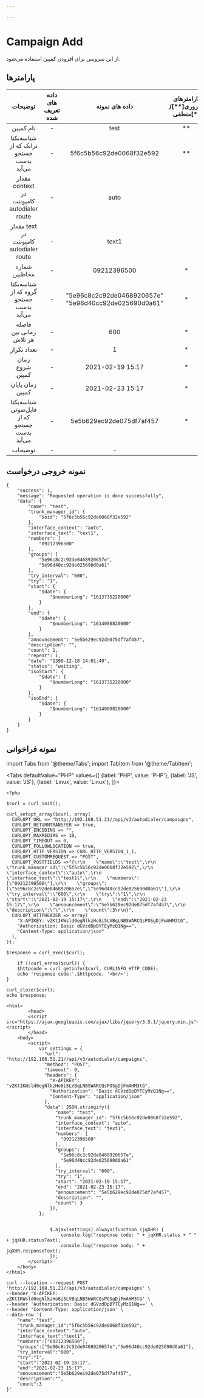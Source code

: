 ```yaml
---

---
```

# Campaign Add

از این سرویس برای افزودن کمپین استفاده می‌شود.

## پارامتر‌ها
|                   توضیحات                  | داده های تعریف شده |                     داده های نمونه                    | پارامترهای ضروری[**]/منطقی[*] |     پارامترها     |
|:------------------------------------------:|:------------------:|:-----------------------------------------------------:|:-----------------------------:|:-----------------:|
|                  نام کمپین                 |          -         |                          test                         |               **              |        name       |
|   شناسه‌یکتا ترانک که از جستجو بدست می‌آید   |          -         |                5f6c5b56c92de0068f32e592               |               **              |  trunk_manager_id |
| مقدار context در کامپوننت autodialer route |          -         |                          auto                         |                               | interface_context |
|   مقدار text در کامپوننت autodialer route  |          -         |                         text1                         |                               |   interface_text  |
|                شماره مخاطبین               |          -         |                      09212396500                      |               *               |      numbers      |
|    شناسه‌یکتا گروه که از جستجو بدست می‌آید   |          -         | "5e96c8c2c92de0468920657e" "5e96d40cc92de025690d0a61" |               *               |       groups      |
|           فاصله زمانی بین هر تلاش          |          -         |                          600                          |               *               |    try_interval   |
|                 تعداد تکرار                |          -         |                           1                           |               *               |        try        |
|               زمان شروع کمپین              |          -         |                    2021-02-19 15:17                   |               *               |       start       |
|              زمان پایان کمپین              |          -         |                    2021-02-23 15:17                   |               *               |        end        |
|  شناسه‌یکتا فایل‌صوتی که از جستجو بدست می‌آید |          -         |                5e5b629ec92de075df7af457               |               *               |    announcement   |
|                   توضیحات                  |          -         |                           -                           |                               |    description    |
## نمونه خروجی درخواست

```shell
{
    "success": 1,
    "message": "Requested operation is done successfully",
    "data": {
        "name": "test",
        "trunk_manager_id": {
            "$oid": "5f6c5b56c92de0068f32e592"
        },
        "interface_context": "auto",
        "interface_text": "text1",
        "numbers": [
            "09212396500"
        ],
        "groups": [
            "5e96c8c2c92de0468920657e",
            "5e96d40cc92de025690d0a61"
        ],
        "try_interval": "600",
        "try": "1",
        "start": {
            "$date": {
                "$numberLong": "1613735220000"
            }
        },
        "end": {
            "$date": {
                "$numberLong": "1614080820000"
            }
        },
        "announcement": "5e5b629ec92de075df7af457",
        "description": "",
        "count": 1,
        "repeat": 1,
        "date": "1399-12-18 14:01:49",
        "status": "waiting",
        "isoStart": {
            "$date": {
                "$numberLong": "1613735220000"
            }
        },
        "isoEnd": {
            "$date": {
                "$numberLong": "1614080820000"
            }
        }
    }
}
```


## نمونه فراخوانی

import Tabs from '@theme/Tabs';
import TabItem from '@theme/TabItem';

<Tabs
    defaultValue="PHP"
    values={[
        {label: 'PHP', value: 'PHP'},
        {label: 'JS', value: 'JS'},
		{label: 'Linux', value: 'Linux'},
    ]}>
<TabItem value="PHP">


	<?php

	$curl = curl_init();

	curl_setopt_array($curl, array(
	  CURLOPT_URL => "http://192.168.51.21//api/v3/autodialer/campaigns",
	  CURLOPT_RETURNTRANSFER => true,
	  CURLOPT_ENCODING => "",
	  CURLOPT_MAXREDIRS => 10,
	  CURLOPT_TIMEOUT => 0,
	  CURLOPT_FOLLOWLOCATION => true,
	  CURLOPT_HTTP_VERSION => CURL_HTTP_VERSION_1_1,
	  CURLOPT_CUSTOMREQUEST => "POST",
	  CURLOPT_POSTFIELDS =>"{\r\n    \"name\":\"test\",\r\n    \"trunk_manager_id\":\"5f6c5b56c92de0068f32e592\",\r\n    \"interface_context\":\"auto\",\r\n    \"interface_text\":\"text1\",\r\n    \"numbers\":[\"09212396500\"],\r\n    \"groups\":[\"5e96c8c2c92de0468920657e\",\"5e96d40cc92de025690d0a61\"],\r\n    \"try_interval\":\"600\",\r\n    \"try\":\"1\",\r\n    \"start\":\"2021-02-19 15:17\",\r\n    \"end\":\"2021-02-23 15:17\",\r\n    \"announcement\":\"5e5b629ec92de075df7af457\",\r\n    \"description\":\"\",\r\n    \"count\":3\r\n}",
	  CURLOPT_HTTPHEADER => array(
		"X-APIKEY: vZKtIKWsld0egNlkzHo8i5LVBqLNBSWARCQsPOSgDjFmAHM3tG",
		"Authorization: Basic dGVzdDpBYTEyMzQ1Ng==",
		"Content-Type: application/json"
	  ),
	));

	$response = curl_exec($curl);

		if (!curl_errno($curl)) {
		$httpcode = curl_getinfo($curl, CURLINFO_HTTP_CODE);
		echo 'response code:'.$httpcode, '<br/>';
	}

	curl_close($curl);
	echo $response;


</TabItem>
<TabItem value="JS">

	
	<html>
			<head>
			<script src="https://ajax.googleapis.com/ajax/libs/jquery/3.5.1/jquery.min.js"></script>
			</head>
		<body>
			<script>
				var settings = {
				  "url": "http://192.168.51.21//api/v3/autodialer/campaigns",
				  "method": "POST",
				  "timeout": 0,
				  "headers": {
					"X-APIKEY": "vZKtIKWsld0egNlkzHo8i5LVBqLNBSWARCQsPOSgDjFmAHM3tG",
					"Authorization": "Basic dGVzdDpBYTEyMzQ1Ng==",
					"Content-Type": "application/json"
				  },
				  "data": JSON.stringify({
					  "name": "test",
					  "trunk_manager_id": "5f6c5b56c92de0068f32e592",
					  "interface_context": "auto",
					  "interface_text": "text1",
					  "numbers": [
						"09212396500"
					  ],
					  "groups": [
						"5e96c8c2c92de0468920657e",
						"5e96d40cc92de025690d0a61"
					  ],
					  "try_interval": "600",
					  "try": "1",
					  "start": "2021-02-19 15:17",
					  "end": "2021-02-23 15:17",
					  "announcement": "5e5b629ec92de075df7af457",
					  "description": "",
					  "count": 3
					}),
				};


					$.ajax(settings).always(function (jqXHR) {
						console.log("response code: " + jqXHR.status + " " + jqXHR.statusText);
						console.log("response body: " + jqXHR.responseText);
					});
			</script>
		</body>
	</html>
	

</TabItem>
<TabItem value="Linux">

	curl --location --request POST 'http://192.168.51.21//api/v3/autodialer/campaigns' \
	--header 'X-APIKEY: vZKtIKWsld0egNlkzHo8i5LVBqLNBSWARCQsPOSgDjFmAHM3tG' \
	--header 'Authorization: Basic dGVzdDpBYTEyMzQ1Ng==' \
	--header 'Content-Type: application/json' \
	--data-raw '{
		"name":"test",
		"trunk_manager_id":"5f6c5b56c92de0068f32e592",
		"interface_context":"auto",
		"interface_text":"text1",
		"numbers":["09212396500"],
		"groups":["5e96c8c2c92de0468920657e","5e96d40cc92de025690d0a61"],
		"try_interval":"600",
		"try":"1",
		"start":"2021-02-19 15:17",
		"end":"2021-02-23 15:17",
		"announcement":"5e5b629ec92de075df7af457",
		"description":"",
		"count":3
	}'
	
</TabItem>
</Tabs>

